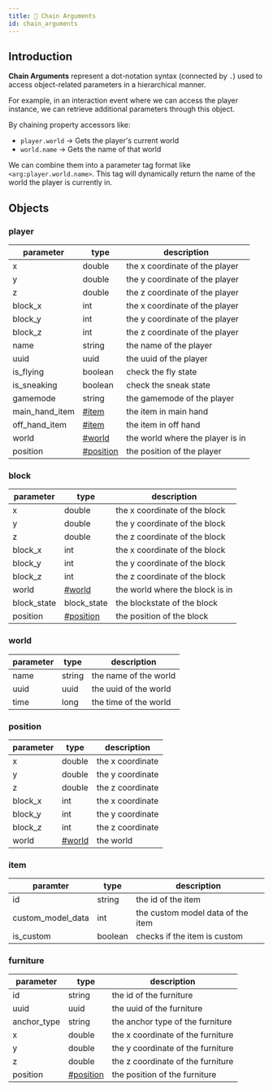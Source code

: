 ```yaml
---
title: 🔗 Chain Arguments
id: chain_arguments
---
```


## Introduction

**Chain Arguments** represent a dot-notation syntax (connected by `.`) used to access object-related parameters in a hierarchical manner.

For example, in an interaction event where we can access the player instance, we can retrieve additional parameters through this object.

By chaining property accessors like:

* `player.world` → Gets the player's current world
* `world.name` → Gets the name of that world

We can combine them into a parameter tag format like `<arg:player.world.name>`. This tag will dynamically return the name of the world the player is currently in.

## Objects

### player

| parameter        | type                             | description                      |
| ---------------- | -------------------------------- | -------------------------------- |
| x                | double                           | the x coordinate of the player   |
| y                | double                           | the y coordinate of the player   |
| z                | double                           | the z coordinate of the player   |
| block\_x         | int                              | the x coordinate of the player   |
| block\_y         | int                              | the y coordinate of the player   |
| block\_z         | int                              | the z coordinate of the player   |
| name             | string                           | the name of the player           |
| uuid             | uuid                             | the uuid of the player           |
| is\_flying       | boolean                          | check the fly state              |
| is\_sneaking     | boolean                          | check the sneak state            |
| gamemode         | string                           | the gamemode of the player       |
| main\_hand\_item | [#item](#item)         | the item in main hand            |
| off\_hand\_item  | [#item](#item)         | the item in off hand             |
| world            | [#world](#world)       | the world where the player is in |
| position         | [#position](#position) | the position of the player       |

### block

| parameter    | type                                    | description                     |
| ------------ | --------------------------------------- | ------------------------------- |
| x            | double                                  | the x coordinate of the block   |
| y            | double                                  | the y coordinate of the block   |
| z            | double                                  | the z coordinate of the block   |
| block\_x     | int                                     | the x coordinate of the block   |
| block\_y     | int                                     | the y coordinate of the block   |
| block\_z     | int                                     | the z coordinate of the block   |
| world        | [#world](#world)              | the world where the block is in |
| block\_state | block\_state                  | the blockstate of the block     |
| position     | [#position](#position)        | the position of the block       |

### world

| parameter | type   | description           |
| --------- | ------ | --------------------- |
| name      | string | the name of the world |
| uuid      | uuid   | the uuid of the world |
| time      | long   | the time of the world |

### position

| parameter | type                       | description      |
| --------- | -------------------------- | ---------------- |
| x         | double                     | the x coordinate |
| y         | double                     | the y coordinate |
| z         | double                     | the z coordinate |
| block\_x  | int                        | the x coordinate |
| block\_y  | int                        | the y coordinate |
| block\_z  | int                        | the z coordinate |
| world     | [#world](#world) | the world        |

### item

| paramter            | type    | description                       |
| ------------------- | ------- | --------------------------------- |
| id                  | string  | the id of the item                |
| custom\_model\_data | int     | the custom model data of the item |
| is\_custom          | boolean | checks if the item is custom      |

### furniture

| parameter    | type                             | description                       |
| ------------ | -------------------------------- | --------------------------------- |
| id           | string                           | the id of the furniture           |
| uuid         | uuid                             | the uuid of the furniture         |
| anchor\_type | string                           | the anchor type of the furniture  |
| x            | double                           | the x coordinate of the furniture |
| y            | double                           | the y coordinate of the furniture |
| z            | double                           | the z coordinate of the furniture |
| position     | [#position](#position) | the position of the furniture     |
